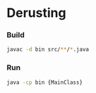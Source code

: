 # Derusting

### Build
```sh
javac -d bin src/**/*.java
```

### Run
```sh
java -cp bin {MainClass}
```